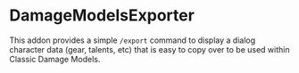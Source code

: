 # DamageModelsExporter

This addon provides a simple `/export` command to display a dialog character data (gear, talents, etc) that is easy to copy over to be used within Classic Damage Models.
